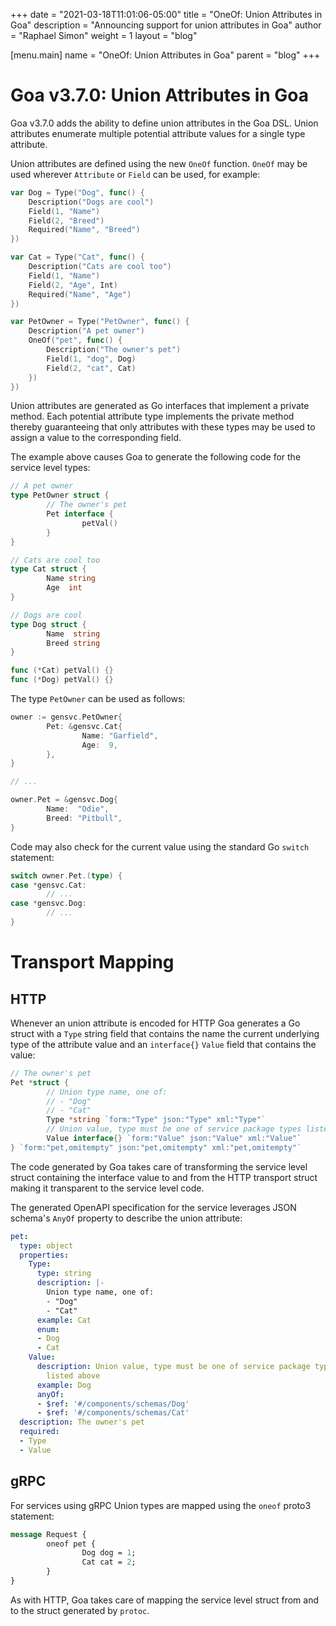+++
date = "2021-03-18T11:01:06-05:00"
title = "OneOf: Union Attributes in Goa"
description = "Announcing support for union attributes in Goa"
author = "Raphael Simon"
weight = 1
layout = "blog"

[menu.main]
name = "OneOf: Union Attributes in Goa"
parent = "blog"
+++
  
# Goa v3.7.0: Union Attributes in Goa

Goa v3.7.0 adds the ability to define union attributes in the Goa DSL. Union
attributes enumerate multiple potential attribute values for a single type
attribute. 

Union attributes are defined using the new `OneOf` function. `OneOf` may be used
wherever `Attribute` or `Field` can be used, for example:

```go
var Dog = Type("Dog", func() {
    Description("Dogs are cool")
    Field(1, "Name")
    Field(2, "Breed")
    Required("Name", "Breed")
})

var Cat = Type("Cat", func() {
    Description("Cats are cool too")
    Field(1, "Name")
    Field(2, "Age", Int)
    Required("Name", "Age")
})

var PetOwner = Type("PetOwner", func() {
    Description("A pet owner")
    OneOf("pet", func() {
        Description("The owner's pet")
        Field(1, "dog", Dog)
        Field(2, "cat", Cat)
    })
})
```

Union attributes are generated as Go interfaces that implement a private method.
Each potential attribute type implements the private method thereby guaranteeing
that only attributes with these types may be used to assign a value to the
corresponding field.

The example above causes Goa to generate the following code for the service
level types:

```go
// A pet owner
type PetOwner struct {
        // The owner's pet
        Pet interface {
                petVal()
        }
}

// Cats are cool too
type Cat struct {
        Name string
        Age  int
}

// Dogs are cool
type Dog struct {
        Name  string
        Breed string
}

func (*Cat) petVal() {}
func (*Dog) petVal() {}
```

The type `PetOwner` can be used as follows:

```go
owner := gensvc.PetOwner{
        Pet: &gensvc.Cat{
                Name: "Garfield",
                Age:  9,
        },
}

// ...

owner.Pet = &gensvc.Dog{
        Name:  "Odie",
        Breed: "Pitbull",
}
```

Code may also check for the current value using the standard Go `switch`
statement:

```go
switch owner.Pet.(type) {
case *gensvc.Cat:
        // ...
case *gensvc.Dog:
        // ...
}
```

# Transport Mapping

## HTTP

Whenever an union attribute is encoded for HTTP Goa generates a Go struct with a
`Type` string field that contains the name the current underlying type of the
attribute value and an `interface{}` `Value` field that contains the value:

```go
// The owner's pet
Pet *struct {
        // Union type name, one of:
        // - "Dog"
        // - "Cat"
        Type *string `form:"Type" json:"Type" xml:"Type"`
        // Union value, type must be one of service package types listed above
        Value interface{} `form:"Value" json:"Value" xml:"Value"`
} `form:"pet,omitempty" json:"pet,omitempty" xml:"pet,omitempty"`
```

The code generated by Goa takes care of transforming the service level struct
containing the interface value to and from the HTTP transport struct making it
transparent to the service level code.

The generated OpenAPI specification for the service leverages JSON schema's
`AnyOf` property to describe the union attribute:

```yaml
pet:
  type: object
  properties:
    Type:
      type: string
      description: |-
        Union type name, one of:
        - "Dog"
        - "Cat"
      example: Cat
      enum:
      - Dog
      - Cat
    Value:
      description: Union value, type must be one of service package types
        listed above
      example: Dog
      anyOf:
      - $ref: '#/components/schemas/Dog'
      - $ref: '#/components/schemas/Cat'
  description: The owner's pet
  required:
  - Type
  - Value
```

## gRPC

For services using gRPC Union types are mapped using the `oneof` proto3
statement:

```proto
message Request {
        oneof pet {
                Dog dog = 1;
                Cat cat = 2;
        }
}
```

As with HTTP, Goa takes care of mapping the service level struct from and to the
struct generated by `protoc`.
